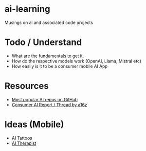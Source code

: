 # ai-learning
Musings on ai and associated code projects

# Todo / Understand
- What are the fundamentals to get it. 
- How do the respective models work (OpenAI, Llama, Mistral etc)
- How easily is it to be a consumer mobile AI App

# Resources 
- [Most popular AI repos on GitHub](https://twitter.com/chipro/status/1768388213008445837)
- [Consumer AI Report / Thread by a16z](https://x.com/omooretweets/status/1767934284172779933?s=20)

# Ideas (Mobile)
- AI Tattoos
- [AI Therapist](https://twitter.com/swyx/status/1765995892107317407)
